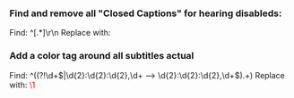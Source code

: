 ### Find and remove all "Closed Captions" for hearing disableds:
Find: ^\[.*\]\r\n
Replace with:

### Add a color tag around all subtitles actual
Find: ^((?!\d+$|\d{2}:\d{2}:\d{2},\d+ --> \d{2}:\d{2}:\d{2},\d+$).+)
Replace with: <font color="Red">\1</font>
